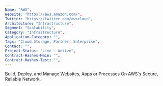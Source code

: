 ```yaml
--- 
Name: "AWS", 
Website: "https://aws.amazon.com/", 
Twitter: "https://twitter.com/awscloud", 
Architecture: "Infrastructure",
Segment: "Scalability",
Category: "Infrastructure",
Application-Category: "",
Tags: "Cloud Storage, Partner, Enterprise",
Contact: "",
Project-Status: "Live - Active",
Contract-Hashes-Main: "",
Contract-Hashes-Test: "",
--- 
```

<!--lang:en--> 
Build, Deploy, and Manage Websites, Apps or Processes On AWS's Secure, Reliable Network.
<!--lang:es--] 
Cree, implemente y administre sitios web, aplicaciones o procesos en la red segura y confiable de AWS.
<!--lang:de--] 
Erstellen, Bereitstellen und Verwalten von Websites, Apps oder Prozessen im sicheren, zuverlässigen Netzwerk von AWS.
<!--lang:fr--] 
Créez, déployez et gérez des sites Web, des applications ou des processus sur le réseau sécurisé et fiable d'AWS.
<!--lang:pl--] 
Twórz, wdrażaj i zarządzaj stronami internetowymi, aplikacjami lub procesami w bezpiecznej, niezawodnej sieci AWS.
<!--lang:uk--] 
Створюйте, розгортайте та керуйте веб-сайтами, програмами чи процесами в безпечній і надійній мережі AWS.
[!--lang:*--> 
